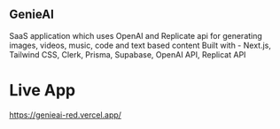 ## GenieAI

SaaS application which uses OpenAI and Replicate api for generating images, videos, music, code and text based content
Built with - Next.js, Tailwind CSS, Clerk, Prisma, Supabase, OpenAI API, Replicat API

# Live App
https://genieai-red.vercel.app/
